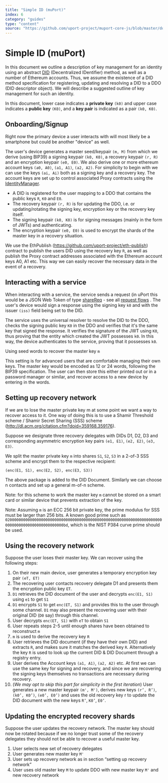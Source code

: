 ```yaml
---
title: "Simple ID (muPort)"
index: 6
category: "guides"
type: "content"
source: "https://github.com/uport-project/muport-core-js/blob/master/docs/guides/simple-id.md"
---
```


# Simple ID (muPort)

In this document we outline a description of key management for an identity using an abstract [DID]( https://w3c-ccg.github.io/did-spec/) (Decentralized IDentifier) method, as well as a number of Ethereum accounts. Thus, we assume the existence of a DID method specification for registering, updating and resolving a DID to a DDO (DID descriptor object). We will describe a suggested outline of key management for such an identity.

In this document, lower case indicates a **private key** `(k0)` and upper case indicates a **public key** `(K0)`, and a **key pair** is indicated as a pair `(k0, K0)`.

## Onboarding/Signup

Right now the primary device a user interacts with will most likely be a smartphone but could be another "device" as well.

The user's device generates a master seed/keypair `(m, M)` from which we derive (using BIP39) a signing keypair `(k0, K0)`, a recovery keypair `(r, R)` and an encryption keypair `(e0, E0)`. We also derive one or more ethereum account keys `(a0, A0)`, `(a1, A1)`, `(a2, A2)`. For simplicity to begin with we can use the keys `(ai, Ai)` both as a signing key and a recovery key.  The account keys are set up to control associated Proxy contracts using the [IdentityManager](https://github.com/uport-project/uport-identity).

- A DID is registered for the user mapping to a DDO that contains the public keys `R`, `K0` and `E0`.
- The recovery keypair `(r, R)` is for updating the DDO, i.e. or updating/rotating the signing key, encryption key or the recovery key itself.
- The signing keypair `(k0, K0)` is for signing messages (mainly in the form of JWTs) and authenticating.
- The encryption keypair `(e0, E0)` is used to encrypt the shards of the master key in a recovery situation.

We use the EthPublish (https://github.com/uport-project/eth-publish) contract to publish the users DID using the recovery key `R`, as well as publish the Proxy contract addresses associated with the Ethereum account keys A0, A1 etc. This way we can easily recover the necessary data in the event of a recovery.


## Interacting with a service

When interacting with a service, the service sends a request (in uPort this would be a JSON Web Token of type [shareReq](https://developer.uport.me/messages/sharereq) - see all [request flows](https://developer.uport.me/readme#request-flows) . The user's device would sign a response using the signing key `k0` and with the issuer `(iss)` field being set to the DID.

The service uses the universal resolver to resolve the DID to the DDO, checks the signing public key `K0` in the DDO and verifies that it's the same key that signed the response. It verifies the signature of the JWT using `K0`, thus proving that the entity which created the JWT possesses `k0`. In this way, the device authenticates to the service, proving that it possesses `k0`.

Using seed words to recover the master key `m`

This setting is for advanced users that are comfortable managing their own keys. The master key would be encoded as 12 or 24 words, following the BIP39 specification. The user can then store this either printed out or in a password manager or similar, and recover access to a new device by entering in the words.


## Setting up recovery network

If we are to lose the master private key m at some point we want a way to recover access to it. One way of doing this is to use a Shamir Threshold scheme / Shamir Secret Sharing (SSS) scheme (http://dl.acm.org/citation.cfm?doid=359168.359176).

Suppose we designate three recovery delegates with DIDs D1, D2, D3 and corresponding asymmetric encryption key pairs `(e1, E1)`, `(e2, E2)`, `(e3, E3)`.

We split the master private key `m` into shares `S1`, `S2`, `S3` in a 2-of-3 SSS scheme and encrypt them to the respective recipient:

```(enc(E1, S1), enc(E2, S2), enc(E3, S3))```

The above package is added to the DID Document. Similarly we can choose n contacts and set up a general m-of-n scheme.

Note: for this scheme to work the master key `m` cannot be stored on a smart card or similar device that prevents extraction of the key.

Note: Assuming `m` is an ECC 256 bit private key, the prime modulus for SSS must be larger than 256 bits. A known good prime such as
`020000000000000000000000000000000000000000000000000000000000000000000000000000000000000000000000bd`, which is the NIST P384 curve prime should be used.


## Using the recovery network

Suppose the user loses their master key. We can recover using the following steps:

1. On their new main device, user generates a temporary encryption key pair `(eT, ET)`
1. The recovering user contacts recovery delegate D1 and presents them the encryption public key `ET`.
1. `D1` retrieves the DID document of the user and decrypts `enc(E1, S1)` using `e1` to get `S1`
1. `D1` encrypts `S1` to get `enc(ET, S1)` and provides this to the user through some channel. `D1` may also present the recovering user with their original DID (`D0` say) through this channel.
1. User decrypts `enc(ET, S1)` with `eT` to obtain `S1`
1. User repeats steps 2-5 until enough shares have been obtained to reconstruct `m`
1. `m` is used to derive the recovery key `R`
1. User retrieves the DID document (if they have their own DID) and extracts `R`, and makes sure it matches the derived key `R`. Alternatively the key `R` is used to look up the current DID & DID Document through a registry entry.
1. User derives the Account keys `(a1, A1)`, `(a2, A2)` etc. At first we can use the same key for signing and recovery, and since we are recovering the signing keys themselves no transactions are necessary during recovery.
1. (*We may opt to skip this part for simplicity in the first iteration*) User generates a new master keypair `(m', M')`, derives new keys `(r’, R’)`, `(k0’, K0’)`, `(e0’, E0’)` and uses the old recovery key r to update the DID document with the new keys `R’`, `K0’`, `E0’`.


## Updating the encrypted recovery shards

Suppose the user updates the recovery network. The master key should now be rotated because if we no longer trust some of the recovery delegates they should not be able to recover a useful master key.

1. User selects new set of recovery delegates
1. User generates new master key `M'`
1. User sets up recovery network as in section “setting up recovery network”
1. User uses old master key `M` to update DDO with new master key `M'` and new recovery network
